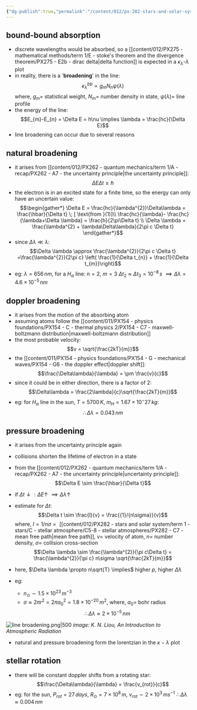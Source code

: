```yaml
---
{"dg-publish":true,"permalink":"/content/012/px-282-stars-and-solar-system/term-1-stars/c-stellar-atmosphere/c9-sources-of-opacity/px-282-c9b-bound-bound-absorption/","noteIcon":"1","created":"2024-11-25T10:50:32.000+00:00","updated":"2025-01-06T18:15:15.444+00:00"}
---
```


## bound-bound absorption
- discrete wavelengths would be absorbed, so a [[content/012/PX275 - mathematical methods/term 1/E - stoke's theorem and the divergence theorem/PX275 - E2b - dirac delta\|delta function]] is expected in a $\kappa_{\lambda}$-$\lambda$ plot
- in reality, there is a '**broadening**' in the line: 
$$\kappa_{\lambda}^{bb} \propto g_{m} N_{n} \psi(\lambda)$$
	where, 
		$g_{m}=$ statistical weight,
		$N_{m}=$ number density in state,
		$\psi(\lambda)=$ line profile
- the energy of the line: 
$$E_{m}-E_{n} = \Delta E = h\nu \implies \lambda = \frac{hc}{\Delta E}$$
- line broadening can occur due to several reasons
## natural broadening
- it arises from [[content/012/PX262 - quantum mechanics/term 1/A - recap/PX262 - A7 - the uncertainty principle\|the uncertainty principle]]: 
$$\Delta E \Delta t \geq \hbar \tag{1}$$
- the electron is in an excited state for a finite time, so the energy can only have an uncertain value: 
$$\begin{gather*}
	\Delta E = \frac{hc}{\lambda^{2}}\Delta\lambda =  \frac{\hbar}{\Delta t}  \; [ \text{from }(1)]\\
	\frac{hc}{\lambda}- \frac{hc}{\lambda+\Delta \lambda} = \frac{h}{2\pi\Delta t} \\
	\Delta \lambda = \frac{\lambda^{2} + \lambda\Delta\lambda}{2\pi c \Delta t}
\end{gather*}$$
- since $\Delta\lambda \ll \lambda:$ 
$$\Delta \lambda \approx \frac{\lambda^{2}}{2\pi c \Delta t} =\frac{\lambda^{2}}{2\pi c} \left( \frac{1}{\Delta t_{n}} + \frac{1}{\Delta t_{m}}\right)$$
- eg: $\lambda = 656\,nm$, for a $H_{\alpha}$ line:
		$n=2$, $m=3$
		$\Delta t_{2}\approx \Delta t_{3}= 10^{-8}\,s$
		$\implies \Delta \lambda = 4.6\times10^{-5}\,nm$
## doppler broadening
- it arises from the motion of the absorbing atom
- assuming atoms follow the [[content/011/PX154 - physics foundations/PX154 - C - thermal physics 2/PX154 - C7 - maxwell-boltzmann distribution\|maxwell-boltzmann distribution]]
- the most probable velocity: 
$$v = \sqrt{\frac{2kT}{m}}$$
- the [[content/011/PX154 - physics foundations/PX154 - G - mechanical waves/PX154 - G6 - the doppler effect\|doppler shift]]: 
$$\frac{\Delta\lambda}{\lambda} = \pm \frac{v}{c}$$
- since it could be in either direction, there is a factor of $2:$  
$$\Delta\lambda = \frac{2\lambda}{c}\sqrt{\frac{2kT}{m}}$$
- eg: for $H_{\alpha}$ line in the sun, $T=5700\,K$, $m_{H} = 1.67\times10^-27\,kg:$
$$\therefore \Delta\lambda = 0.043\,nm$$
## pressure broadening
- it arises from the uncertainty principle again
- collisions shorten the lifetime of electron in a state
- from the [[content/012/PX262 - quantum mechanics/term 1/A - recap/PX262 - A7 - the uncertainty principle\|uncertainty principle]]:
$$\Delta E \sim \frac{\hbar}{\Delta t}$$
- if $\Delta t \downarrow: \Delta E \uparrow \; \implies \Delta\lambda \uparrow$ 
- estimate for $\Delta t:$ 
$$\Delta t \sim \frac{l}{v} = \frac{{1}/{n\sigma}}{v}$$
	where, ${} l= 1/n\sigma= {}$ [[content/012/PX282 - stars and solar system/term 1 - stars/C - stellar atmosphere/C5-8 - stellar atmospheres/PX282 - C7 - mean free path\|mean free path]], $v=$ velocity of atom, $n =$ number density, $\sigma=$ collision cross-section
$$\Delta \lambda \sim \frac{\lambda^{2}}{\pi c\Delta t} = \frac{\lambda^{2}}{\pi c} n\sigma \sqrt{\frac{2kT}{m}}$$
- here, $\Delta \lambda \propto n\sqrt{T} \implies$ higher $p$, higher $\Delta\lambda$

- eg: 
	- $n_{\odot} \sim 1.5\times10^{23}\,m^{-3}$ 
	- $\sigma \approx 2\pi r^{2}= 2\pi a_{0}^{2} = 1.8\times10^{-20}\,m^{2}$, where, $a_0=$ bohr radius
$$\therefore \Delta \lambda \approx 2\times10^{-5}\,nm$$

![line broadening.png|500](/img/user/pics/line%20broadening.png)
*image: K. N. Liou, An Introduction to Atmospheric Radiation*

- natural and pressure broadening form the lorentzian in the $\kappa-\lambda$ plot
## stellar rotation
- there will be constant doppler shifts from a rotating star: 
$$\frac{\Delta\lambda}{\lambda} = \frac{v_{rot}}{c}$$
- eg: for the sun, $P_{rot} = 27\,days$, $R_{\odot}= 7\times10^8\,m$, $v_{rot} \sim 2\times10^3\,ms^{-1}$
	$\therefore \Delta\lambda \approx 0.004\,nm$
